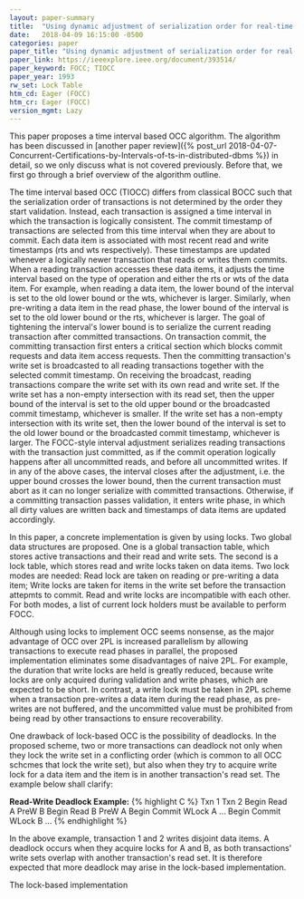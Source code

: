 ```yaml
---
layout: paper-summary
title:  "Using dynamic adjustment of serialization order for real-time database systems"
date:   2018-04-09 16:15:00 -0500
categories: paper
paper_title: "Using dynamic adjustment of serialization order for real-time database systems"
paper_link: https://ieeexplore.ieee.org/document/393514/
paper_keyword: FOCC; TIOCC
paper_year: 1993
rw_set: Lock Table
htm_cd: Eager (FOCC)
htm_cr: Eager (FOCC)
version_mgmt: Lazy
---
```


This paper proposes a time interval based OCC algorithm. The algorithm has been discussed in [another
paper review]({% post_url 2018-04-07-Concurrent-Certifications-by-Intervals-of-ts-in-distributed-dbms %}) 
in detail, so we only discuss what is not covered previously. Before that, we first go through a brief 
overview of the algorithm outline.

The time interval based OCC (TIOCC) differs from classical BOCC such that the serialization order of 
transactions is not determined by the order they start validation. Instead, each transaction is assigned 
a time interval in which the transaction is logically consistent. The commit timestamp of transactions are
selected from this time interval when they are about to commit. Each data item is associated with most recent 
read and write timestamps (rts and wts respectively). These timestamps are updated whenever a logically newer 
transaction that reads or writes them commits. When a reading transaction accesses these data items, it adjusts 
the time interval based on the type of operation and either the rts or wts of the data item. For example, when
reading a data item, the lower bound of the interval is set to the old lower bound or the wts, whichever is 
larger. Similarly, when pre-writing a data item in the read phase, the lower bound of the interval is set to the 
old lower bound or the rts, whichever is larger. The goal of tightening the interval's lower bound is to serialize
the current reading transaction after committed transactions. On transaction commit, the committing transaction
first enters a critical section which blocks commit requests and data item access requests. Then the committing 
transaction's write set is broadcasted to all reading transactions together with the selected commit timestamp. 
On receiving the broadcast, reading transactions compare the write set with its own read and write set. If the 
write set has a non-empty intersection with its read set, then the upper bound of the interval is set to the 
old upper bound or the broadcasted commit timestamp, whichever is smaller. If the write set has a non-empty intersection
with its write set, then the lower bound of the interval is set to the old lower bound or the broadcasted commit 
timestamp, whichever is larger. The FOCC-style interval adjustment serializes reading transactions with the 
transaction just committed, as if the commit operation logically happens after all uncommitted reads, and 
before all uncommitted writes. If in any of the above cases, the interval closes after the adjustment, i.e. the upper 
bound crosses the lower bound, then the current transaction must abort as it can no longer serialize with committed 
transactions. Otherwise, if a committing transaction passes validation, it enters write phase, in which all dirty 
values are written back and timestamps of data items are updated accordingly.

In this paper, a concrete implementation is given by using locks. Two global data structures are proposed. One is 
a global transaction table, which stores active transactions and their read and write sets. The second is a lock
table, which stores read and write locks taken on data items. Two lock modes are needed: Read lock are taken on
reading or pre-writing a data item; Write locks are taken for items in the write set before the transaction attepmts 
to commit. Read and write locks are incompatible with each other. For both modes, a list of current lock holders
must be available to perform FOCC.

Although using locks to implement OCC seems nonsense, as the major advantage of OCC over 2PL is increased parallelism
by allowing transactions to execute read phases in parallel, the proposed implementation eliminates some disadvantages
of naive 2PL. For example, the duration that write locks are held is greatly reduced, because write locks are only 
acquired during validation and write phases, which are expected to be short. In contrast, a write lock must be taken
in 2PL scheme when a transaction pre-writes a data item during the read phase, as pre-writes are not buffered, and the 
uncommitted value must be prohibited from being read by other transactions to ensure recoverability.

One drawback of lock-based OCC is the possibility of deadlocks. In the proposed scheme, two or more transactions can 
deadlock not only when they lock the write set in a conflicting order (which is common to all OCC schcmes
that lock the write set), but also when they try to acquire write lock for a data item and the item is in
another transaction's read set. The example below shall clarify:

**Read-Write Deadlock Example:**
{% highlight C %}
   Txn 1         Txn 2
   Begin 
  Read  A
  PreW  B
                 Begin
                Read  B
                PreW  A
              Begin Commit
                WLock A
                  ...
Begin Commit
  WLock B
    ...
{% endhighlight %}

In the above example, transaction 1 and 2 writes disjoint data items. A deadlock occurs when they
acquire locks for A and B, as both transactions' write sets overlap with another transaction's read
set. It is therefore expected that more deadlock may arise in the lock-based implementation.

The lock-based implementation 